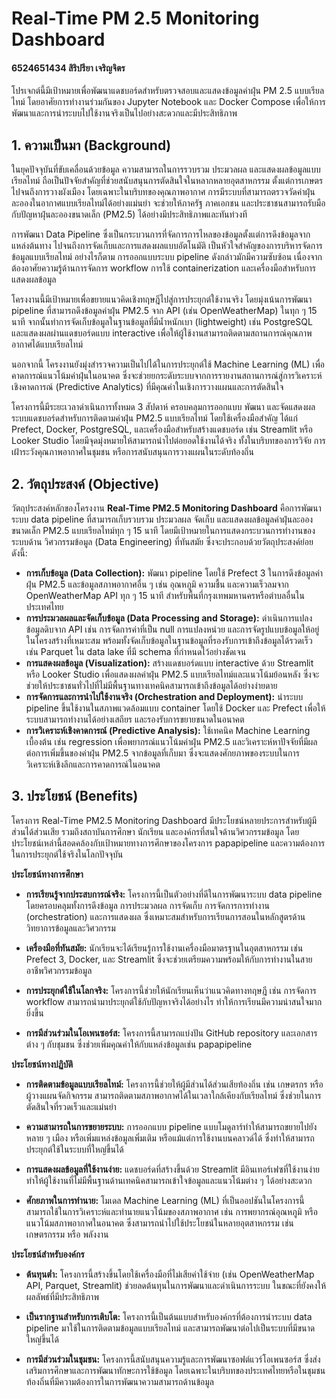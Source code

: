 # Real-Time PM 2.5 Monitoring Dashboard

#### 6524651434 สิริปรียา เจริญจิตร

โปรเจกต์นี้มีเป้าหมายเพื่อพัฒนาแดชบอร์ดสำหรับตรวจสอบและแสดงข้อมูลค่าฝุ่น PM 2.5 แบบเรียลไทม์ โดยอาศัยการทำงานร่วมกันของ Jupyter Notebook และ Docker Compose เพื่อให้การพัฒนาและการนำระบบไปใช้งานจริงเป็นไปอย่างสะดวกและมีประสิทธิภาพ

## 1. ความเป็นมา (Background)

ในยุคปัจจุบันที่ขับเคลื่อนด้วยข้อมูล ความสามารถในการรวบรวม ประมวลผล และแสดงผลข้อมูลแบบเรียลไทม์ ถือเป็นปัจจัยสำคัญที่ช่วยสนับสนุนการตัดสินใจในหลากหลายอุตสาหกรรม ตั้งแต่การเกษตรไปจนถึงการวางผังเมือง โดยเฉพาะในบริบทของคุณภาพอากาศ การมีระบบที่สามารถตรวจวัดค่าฝุ่นละอองในอากาศแบบเรียลไทม์ได้อย่างแม่นยำ จะช่วยให้ภาครัฐ ภาคเอกชน และประชาชนสามารถรับมือกับปัญหาฝุ่นละอองขนาดเล็ก (PM2.5) ได้อย่างมีประสิทธิภาพและทันท่วงที

การพัฒนา Data Pipeline ซึ่งเป็นกระบวนการที่จัดการการไหลของข้อมูลตั้งแต่การดึงข้อมูลจากแหล่งต้นทาง ไปจนถึงการจัดเก็บและการแสดงผลแบบอัตโนมัติ เป็นหัวใจสำคัญของการบริหารจัดการข้อมูลแบบเรียลไทม์ อย่างไรก็ตาม การออกแบบระบบ pipeline ดังกล่าวมักมีความซับซ้อน เนื่องจากต้องอาศัยความรู้ด้านการจัดการ workflow การใช้ containerization และเครื่องมือสำหรับการแสดงผลข้อมูล

โครงงานนี้มีเป้าหมายเพื่อขยายแนวคิดเชิงทฤษฎีไปสู่การประยุกต์ใช้งานจริง โดยมุ่งเน้นการพัฒนา pipeline ที่สามารถดึงข้อมูลค่าฝุ่น PM2.5 จาก API (เช่น OpenWeatherMap) ในทุก ๆ 15 นาที จากนั้นทำการจัดเก็บข้อมูลในฐานข้อมูลที่มีน้ำหนักเบา (lightweight) เช่น PostgreSQL และแสดงผลผ่านแดชบอร์ดแบบ interactive เพื่อให้ผู้ใช้งานสามารถติดตามสถานการณ์คุณภาพอากาศได้แบบเรียลไทม์

นอกจากนี้ โครงงานยังมุ่งสำรวจความเป็นไปได้ในการประยุกต์ใช้ Machine Learning (ML) เพื่อคาดการณ์แนวโน้มค่าฝุ่นในอนาคต ซึ่งจะช่วยยกระดับระบบจากการรายงานสถานการณ์สู่การวิเคราะห์เชิงคาดการณ์ (Predictive Analytics) ที่มีคุณค่าในเชิงการวางแผนและการตัดสินใจ

โครงการนี้มีระยะเวลาดำเนินการทั้งหมด 3 สัปดาห์ ครอบคลุมการออกแบบ พัฒนา และจัดแสดงผลระบบแดชบอร์ดสำหรับการติดตามค่าฝุ่น PM2.5 แบบเรียลไทม์ โดยใช้เครื่องมือสำคัญ ได้แก่ Prefect, Docker, PostgreSQL, และเครื่องมือสำหรับสร้างแดชบอร์ด เช่น Streamlit หรือ Looker Studio โดยมีจุดมุ่งหมายให้สามารถนำไปต่อยอดใช้งานได้จริง ทั้งในบริบทของการวิจัย การเฝ้าระวังคุณภาพอากาศในชุมชน หรือการสนับสนุนการวางแผนในระดับท้องถิ่น

## 2. วัตถุประสงค์ (Objective)

วัตถุประสงค์หลักของโครงงาน **Real-Time PM2.5 Monitoring Dashboard** คือการพัฒนาระบบ data pipeline ที่สามารถเก็บรวบรวม ประมวลผล จัดเก็บ และแสดงผลข้อมูลค่าฝุ่นละอองขนาดเล็ก PM2.5 แบบเรียลไทม์ทุก ๆ 15 นาที โดยมีเป้าหมายในการแสดงกระบวนการทำงานของระบบด้าน วิศวกรรมข้อมูล (Data Engineering) ที่ทันสมัย ซึ่งจะประกอบด้วยวัตถุประสงค์ย่อยดังนี้:

* **การเก็บข้อมูล (Data Collection):** พัฒนา pipeline โดยใช้ Prefect 3 ในการดึงข้อมูลค่าฝุ่น PM2.5 และข้อมูลสภาพอากาศอื่น ๆ เช่น อุณหภูมิ ความชื้น และความเร็วลมจาก OpenWeatherMap API ทุก ๆ 15 นาที สำหรับพื้นที่กรุงเทพมหานครหรือตำบลอื่นในประเทศไทย
* **การประมวลผลและจัดเก็บข้อมูล (Data Processing and Storage):** ดำเนินการแปลงข้อมูลดิบจาก API เช่น การจัดการค่าที่เป็น null การแปลงหน่วย และการจัดรูปแบบข้อมูลให้อยู่ในโครงสร้างที่เหมาะสม พร้อมทั้งจัดเก็บข้อมูลในฐานข้อมูลที่รองรับการเข้าถึงข้อมูลได้รวดเร็ว เช่น Parquet ใน data lake ที่มี schema ที่กำหนดไว้อย่างชัดเจน
* **การแสดงผลข้อมูล (Visualization):** สร้างแดชบอร์ดแบบ interactive ด้วย Streamlit หรือ Looker Studio เพื่อแสดงผลค่าฝุ่น PM2.5 แบบเรียลไทม์และแนวโน้มย้อนหลัง ซึ่งจะช่วยให้ประชาชนทั่วไปที่ไม่มีพื้นฐานทางเทคนิคสามารถเข้าถึงข้อมูลได้อย่างง่ายดาย
* **การจัดการและการนำไปใช้งานจริง (Orchestration and Deployment):** นำระบบ pipeline ขึ้นใช้งานในสภาพแวดล้อมแบบ container โดยใช้ Docker และ Prefect เพื่อให้ระบบสามารถทำงานได้อย่างเสถียร และรองรับการขยายขนาดในอนาคต
* **การวิเคราะห์เชิงคาดการณ์ (Predictive Analysis):** ใช้เทคนิค Machine Learning เบื้องต้น เช่น regression เพื่อพยากรณ์แนวโน้มค่าฝุ่น PM2.5 และวิเคราะห์หาปัจจัยที่มีผลต่อการเพิ่มขึ้นของค่าฝุ่น PM2.5 จากข้อมูลที่เก็บมา ซึ่งจะแสดงศักยภาพของระบบในการวิเคราะห์เชิงลึกและการคาดการณ์ในอนาคต

## 3. ประโยชน์ (Benefits)

โครงการ Real-Time PM2.5 Monitoring Dashboard มีประโยชน์หลายประการสำหรับผู้มีส่วนได้ส่วนเสีย รวมถึงสถาบันการศึกษา นักเรียน และองค์กรที่สนใจด้านวิศวกรรมข้อมูล โดยประโยชน์เหล่านี้สอดคล้องกับเป้าหมายทางการศึกษาของโครงการ papapipeline และความต้องการในการประยุกต์ใช้จริงในโลกปัจจุบัน

**ประโยชน์ทางการศึกษา**

* **การเรียนรู้จากประสบการณ์จริง:** โครงการนี้เป็นตัวอย่างที่ดีในการพัฒนาระบบ data pipeline โดยครอบคลุมทั้งการดึงข้อมูล การประมวลผล การจัดเก็บ การจัดการการทำงาน (orchestration) และการแสดงผล ซึ่งเหมาะสมสำหรับการเรียนการสอนในหลักสูตรด้านวิทยาการข้อมูลและวิศวกรรม

* **เครื่องมือที่ทันสมัย:** นักเรียนจะได้เรียนรู้การใช้งานเครื่องมือมาตรฐานในอุตสาหกรรม เช่น Prefect 3, Docker, และ Streamlit ซึ่งจะช่วยเตรียมความพร้อมให้กับการทำงานในสายอาชีพวิศวกรรมข้อมูล

* **การประยุกต์ใช้ในโลกจริง:** โครงการนี้ช่วยให้นักเรียนเห็นว่าแนวคิดทางทฤษฎี เช่น การจัดการ workflow สามารถนำมาประยุกต์ใช้กับปัญหาจริงได้อย่างไร ทำให้การเรียนมีความน่าสนใจมากยิ่งขึ้น

* **การมีส่วนร่วมในโอเพนซอร์ส:** โครงการนี้สามารถแบ่งปัน GitHub repository และเอกสารต่าง ๆ กับชุมชน ซึ่งช่วยเพิ่มคุณค่าให้กับแหล่งข้อมูลเช่น papapipeline

**ประโยชน์ทางปฏิบัติ**

* **การติดตามข้อมูลแบบเรียลไทม์:** โครงการนี้ช่วยให้ผู้มีส่วนได้ส่วนเสียท้องถิ่น เช่น เกษตรกร หรือผู้วางแผนจัดกิจกรรม สามารถติดตามสภาพอากาศได้ในเวลาใกล้เคียงกับเรียลไทม์ ซึ่งช่วยในการตัดสินใจที่รวดเร็วและแม่นยำ

* **ความสามารถในการขยายระบบ:** การออกแบบ pipeline แบบโมดูลาร์ทำให้สามารถขยายไปยังหลาย ๆ เมือง หรือเพิ่มแหล่งข้อมูลเพิ่มเติม หรือแม้แต่การใช้งานบนคลาวด์ได้ ซึ่งทำให้สามารถประยุกต์ใช้ในระบบที่ใหญ่ขึ้นได้

* **การแสดงผลข้อมูลที่ใช้งานง่าย:** แดชบอร์ดที่สร้างขึ้นด้วย Streamlit มีอินเทอร์เฟซที่ใช้งานง่าย ทำให้ผู้ใช้งานที่ไม่มีพื้นฐานด้านเทคนิคสามารถเข้าใจข้อมูลและแนวโน้มต่าง ๆ ได้อย่างสะดวก

* **ศักยภาพในการทำนาย:** โมเดล Machine Learning (ML) ที่เป็นออปชันในโครงการนี้สามารถใช้ในการวิเคราะห์และทำนายแนวโน้มของสภาพอากาศ เช่น การพยากรณ์อุณหภูมิ หรือแนวโน้มสภาพอากาศในอนาคต ซึ่งสามารถนำไปใช้ประโยชน์ในหลายอุตสาหกรรม เช่น เกษตรกรรม หรือ พลังงาน

**ประโยชน์สำหรับองค์กร**

* **ต้นทุนต่ำ:** โครงการนี้สร้างขึ้นโดยใช้เครื่องมือที่ไม่เสียค่าใช้จ่าย (เช่น OpenWeatherMap API, Parquet, Streamlit) ช่วยลดต้นทุนในการพัฒนาและดำเนินการระบบ ในขณะที่ยังคงให้ผลลัพธ์ที่มีประสิทธิภาพ

* **เป็นรากฐานสำหรับการเติบโต:** โครงการนี้เป็นต้นแบบสำหรับองค์กรที่ต้องการนำระบบ data pipeline มาใช้ในการติดตามข้อมูลแบบเรียลไทม์ และสามารถพัฒนาต่อไปเป็นระบบที่มีขนาดใหญ่ขึ้นได้

* **การมีส่วนร่วมในชุมชน:** โครงการนี้สนับสนุนความรู้และการพัฒนาซอฟต์แวร์โอเพนซอร์ส ซึ่งส่งเสริมการศึกษาและการพัฒนาทักษะการใช้ข้อมูล โดยเฉพาะในบริบทของประเทศไทยหรือในชุมชนท้องถิ่นที่มีความต้องการในการพัฒนาความสามารถด้านข้อมูล

















